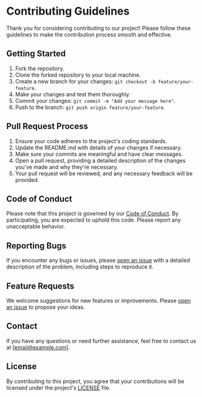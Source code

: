 # Contributing Guidelines

Thank you for considering contributing to our project! Please follow these guidelines to make the contribution process smooth and effective.

## Getting Started

1. Fork the repository.
2. Clone the forked repository to your local machine.
3. Create a new branch for your changes: `git checkout -b feature/your-feature`.
4. Make your changes and test them thoroughly.
5. Commit your changes: `git commit -m "Add your message here"`.
6. Push to the branch: `git push origin feature/your-feature`.

## Pull Request Process

1. Ensure your code adheres to the project's coding standards.
2. Update the README.md with details of your changes if necessary.
3. Make sure your commits are meaningful and have clear messages.
4. Open a pull request, providing a detailed description of the changes you've made and why they're necessary.
5. Your pull request will be reviewed, and any necessary feedback will be provided.

## Code of Conduct

Please note that this project is governed by our [Code of Conduct](CODE_OF_CONDUCT.md). By participating, you are expected to uphold this code. Please report any unacceptable behavior.

## Reporting Bugs

If you encounter any bugs or issues, please [open an issue](https://github.com/username/project/issues) with a detailed description of the problem, including steps to reproduce it.

## Feature Requests

We welcome suggestions for new features or improvements. Please [open an issue](https://github.com/username/project/issues) to propose your ideas.

## Contact

If you have any questions or need further assistance, feel free to contact us at [email@example.com].

## License

By contributing to this project, you agree that your contributions will be licensed under the project's [LICENSE](LICENSE) file.

